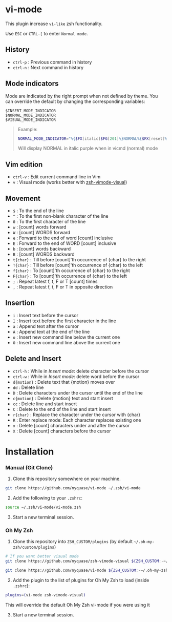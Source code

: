 vi-mode
=======
This plugin increase `vi-like` zsh functionality.

Use `ESC` or `CTRL-[` to enter `Normal mode`.


History
-------

- `ctrl-p` : Previous command in history
- `ctrl-n` : Next command in history


Mode indicators
---------------

Mode are indicated by the right prompt when not defined by theme.
You can override the default by changing the corresponding variables:

`$INSERT_MODE_INDICATOR`  
`$NORMAL_MODE_INDICATOR`  
`$VISUAL_MODE_INDICATOR`  

> Example:  
> ```zsh
> NORMAL_MODE_INDICATOR="%{$FX[italic]$FG[201]%}NORMAL%{$FX[reset]%}"
> ```  
> Will display NORMAL in italic purple when in vicmd (normal) mode

Vim edition
-----------

- `ctrl-v`   : Edit current command line in Vim
- `v`        : Visual mode (works better with [zsh-vimode-visual](https://github.com/b4b4r07/zsh-vimode-visual))


Movement
--------

- `$`   : To the end of the line
- `^`   : To the first non-blank character of the line
- `0`   : To the first character of the line
- `w`   : [count] words forward
- `W`   : [count] WORDS forward
- `e`   : Forward to the end of word [count] inclusive
- `E`   : Forward to the end of WORD [count] inclusive
- `b`   : [count] words backward
- `B`   : [count] WORDS backward
- `t{char}`   : Till before [count]'th occurrence of {char} to the right
- `T{char}`   : Till before [count]'th occurrence of {char} to the left
- `f{char}`   : To [count]'th occurrence of {char} to the right
- `F{char}`   : To [count]'th occurrence of {char} to the left
- `;`   : Repeat latest f, t, F or T [count] times
- `,`   : Repeat latest f, t, F or T in opposite direction


Insertion
---------

- `i`   : Insert text before the cursor
- `I`   : Insert text before the first character in the line
- `a`   : Append text after the cursor
- `A`   : Append text at the end of the line
- `o`   : Insert new command line below the current one
- `O`   : Insert new command line above the current one


Delete and Insert
-----------------

- `ctrl-h`      : While in *Insert mode*: delete character before the cursor
- `ctrl-w`      : While in *Insert mode*: delete word before the cursor
- `d{motion}`   : Delete text that {motion} moves over
- `dd`          : Delete line
- `D`           : Delete characters under the cursor until the end of the line
- `c{motion}`   : Delete {motion} text and start insert
- `cc`          : Delete line and start insert
- `C`           : Delete to the end of the line and start insert
- `r{char}`     : Replace the character under the cursor with {char}
- `R`           : Enter replace mode: Each character replaces existing one
- `x`           : Delete [count] characters under and after the cursor
- `X`           : Delete [count] characters before the cursor




# Installation

### Manual (Git Clone)

1. Clone this repository somewhere on your machine.
  ```sh
  git clone https://github.com/nyquase/vi-mode ~/.zsh/vi-mode
  ```

2. Add the following to your `.zshrc`:
  ```sh
  source ~/.zsh/vi-mode/vi-mode.zsh
  ```

3. Start a new terminal session.


### Oh My Zsh

1. Clone this repository into `ZSH_CUSTOM/plugins` (by default `~/.oh-my-zsh/custom/plugins`)

  ```sh
  # If you want better visual mode
  git clone https://github.com/nyquase/zsh-vimode-visual ${ZSH_CUSTOM:-~/.oh-my-zsh/custom}/plugins/zsh-vimode-visual

  git clone https://github.com/nyquase/vi-mode ${ZSH_CUSTOM:-~/.oh-my-zsh/custom}/plugins/vi-mode
  ```

2. Add the plugin to the list of plugins for Oh My Zsh to load (inside `.zshrc`):
  ```sh
  plugins=(vi-mode zsh-vimode-visual)
  ```
  This will override the default Oh My Zsh vi-mode if you were using it

3. Start a new terminal session.
